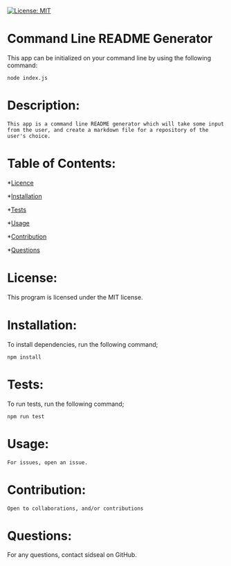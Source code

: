 
 [![License: MIT](https://img.shields.io/badge/License-MIT-yellow.svg)](https://opensource.org/licenses/MIT)
 
# Command Line README Generator
This app can be initialized on your command line by using the following command:

```node index.js```

# Description:
```This app is a command line README generator which will take some input from the user, and create a markdown file for a repository of the user's choice.```


# Table of Contents:
*[Licence](#License)

*[Installation](#Installation)

*[Tests](#tests)

*[Usage](#usage)

*[Contribution](#contribution)

*[Questions](#questions)

# License:
This program is licensed under the MIT license.

# Installation:
To install dependencies, run the following command;

```npm install```

# Tests:
To run tests, run the following command;

```npm run test```

# Usage:

```For issues, open an issue.```

# Contribution:

```Open to collaborations, and/or contributions```

# Questions:

For any questions, contact sidseal on GitHub.

